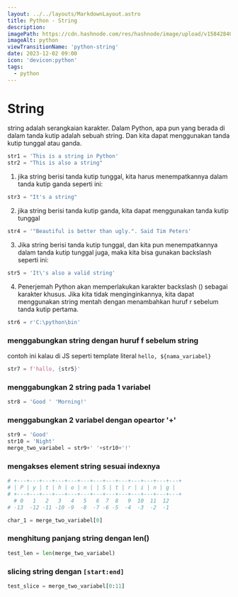 ```yaml
---
layout: ../../layouts/MarkdownLayout.astro
title: Python - String
description:
imagePath: https://cdn.hashnode.com/res/hashnode/image/upload/v1584284080124/WSg9hzPr-.jpeg
imageAlt: python
viewTransitionName: 'python-string'
date: 2023-12-02 09:00
icon: 'devicon:python'
tags:
  - python
---
```


# String

string adalah serangkaian karakter. Dalam Python, apa pun yang berada di dalam tanda kutip adalah sebuah string. Dan kita dapat menggunakan tanda kutip tunggal atau ganda.

```python
str1 = 'This is a string in Python'
str2 = "This is also a string"
```

1. jika string berisi tanda kutip tunggal, kita harus menempatkannya dalam tanda kutip ganda seperti ini:

```python
str3 = "It's a string"
```

2. jika string berisi tanda kutip ganda, kita dapat menggunakan tanda kutip tunggal

```python
str4 = '"Beautiful is better than ugly.". Said Tim Peters'
```

3. Jika string berisi tanda kutip tunggal, dan kita pun menempatkannya dalam tanda kutip tunggal juga, maka kita bisa gunakan backslash seperti ini:

```python
str5 = 'It\'s also a valid string'
```

4. Penerjemah Python akan memperlakukan karakter backslash (\) sebagai karakter khusus. Jika kita tidak menginginkannya, kita dapat menggunakan string mentah dengan menambahkan huruf r sebelum tanda kutip pertama.

```python
str6 = r'C:\python\bin'
```

### menggabungkan string dengan huruf f sebelum string

contoh ini kalau di JS seperti template literal `hello, ${nama_variabel}`

```python
str7 = f'hallo, {str5}'
```

### menggabungkan 2 string pada 1 variabel

```python
str8 = 'Good ' 'Morning!'
```

### menggabungkan 2 variabel dengan opeartor '+'

```python
str9 = 'Good'
str10 = 'Night'
merge_two_variabel = str9+' '+str10+'!'
```

### mengakses element string sesuai indexnya

```python
# +---+---+---+---+---+---+---+---+---+---+---+---+---+
# | P | y | t | h | o | n | | S | t | r | i | n | g |
# +---+---+---+---+---+---+---+---+---+---+---+---+---+
  # 0   1   2   3   4   5   6  7  8   9  10  11  12
# -13  -12 -11 -10 -9  -8  -7 -6 -5  -4  -3  -2  -1

char_1 = merge_two_variabel[0]
```

### menghitung panjang string dengan len()

```python
test_len = len(merge_two_variabel)
```

### slicing string dengan `[start:end]`

```python
test_slice = merge_two_variabel[0:11]
```
